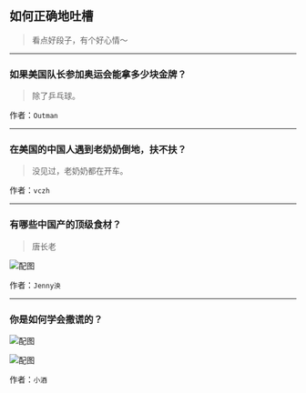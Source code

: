 ## 如何正确地吐槽

> 看点好段子，有个好心情～


 
---

### 如果美国队长参加奥运会能拿多少块金牌？

> 除了乒乓球。


作者：`Outman`

---

### 在美国的中国人遇到老奶奶倒地，扶不扶？

> 没见过，老奶奶都在开车。


作者：`vczh`

---

### 有哪些中国产的顶级食材？

> 唐长老



![配图](http://pic4.zhimg.com/70/b12c5fd180ce0004dec8170b5138b03f_b.jpg)


作者：`Jenny泱`

---

### 你是如何学会撒谎的？

> 



![配图](http://pic3.zhimg.com/70/bf0fe816056352660c5869245150a342_b.jpg)



![配图](https://pic2.zhimg.com/v2-611b70f7bddece8ca72a65f9f4a17671_b.jpg)


作者：`小酒`